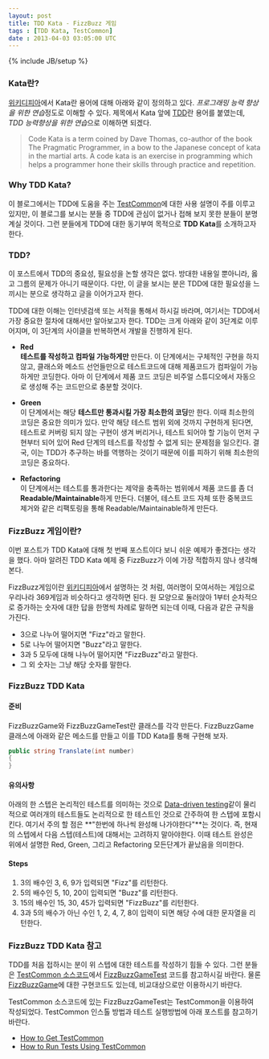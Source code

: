 ```yaml
---
layout: post
title: TDD Kata - FizzBuzz 게임
tags : [TDD Kata, TestCommon]
date : 2013-04-03 03:05:00 UTC
---
```

{% include JB/setup %}

### Kata란?
[위키디피아]에서 Kata란 용어에 대해 아래와 같이 정의하고 있다. *프로그래밍 능력 향상을 위한 연습*정도로 이해할 수 있다.
제목에서 Kata 앞에 [TDD]란 용어를 붙였는데, *TDD 능력향상을 위한 연습*으로 이해하면 되겠다.

> Code Kata is a term coined by Dave Thomas, co-author of the book The Pragmatic Programmer, in a bow to the Japanese concept of kata in the martial arts.
> A code kata is an exercise in programming which helps a programmer hone their skills through practice and repetition.

### Why TDD Kata?
이 블로그에서는 TDD에 도움을 주는 [TestCommon](https://github.com/jwchung/TestCommon)에 대한 사용 설명이 주를 이루고 있지만,
이 블로그를 보시는 분들 중 TDD에 관심이 없거나 접해 보지 못한 분들이 분명 계실 것이다.
그런 분들에게 TDD에 대한 동기부여 목적으로 **TDD Kata**를 소개하고자 한다.

### TDD?
이 포스트에서 TDD의 중요성, 필요성을 논할 생각은 없다.
방대한 내용일 뿐아니라, 옳고 그름의 문제가 아니기 때문이다.
다만, 이 글을 보시는 분은 TDD에 대한 필요성을 느끼시는 분으로 생각하고 글을 이어가고자 한다.

TDD에 대한 이해는 인터넷검색 또는 서적을 통해서 하시길 바라며, 여기서는 TDD에서 가장 중요한 절차에 대해서만 알아보고자 한다.
TDD는 크게 아래와 같이 3단계로 이루어지며, 이 3단계의 사이클을 반복하면서 개발을 진행하게 된다.

*   **Red**  
**테스트를 작성하고 컴파일 가능하게만** 만든다.
이 단계에서는 구체적인 구현을 하지 않고, 클래스와 메소드 선언들만으로
테스트코드에 대해 제품코드가 컴파일이 가능하게만 코딩한다.
아마 이 단계에서 제품 코드 코딩은 비주얼 스튜디오에서 자동으로 생성해 주는 코드만으로 충분할 것이다.

*   **Green**  
이 단계에서는 해당 **테스트만 통과시킬 가장 최소한의 코딩**만 한다. 이때 최소한의 코딩은 중요한 의미가 있다.
만약 해당 테스트 범위 외에 것까지 구현하게 된다면, 테스트로 커버링 되지 않는 구현이 생겨 버리거나,
테스트 되어야 할 기능이 먼저 구현부터 되어 있어 Red 단계의 테스트를 작성할 수 없게 되는 문제점을 일으킨다.
결국, 이는 TDD가 추구하는 바를 역행하는 것이기 때문에 이를 피하기 위해 최소한의 코딩은 중요하다.


*   **Refactoring**  
이 단계에서는 테스트를 통과한다는 제약을 충족하는 범위에서 제품 코드를 좀 더 **Readable/Maintainable**하게 만든다.
더불어, 테스트 코드 자체 또한 중복코드 제거와 같은 리팩토링을 통해 Readable/Maintainable하게 만든다.

[TDD]: http://en.wikipedia.org/wiki/Test-driven_development
[위키디피아]: http://en.wikipedia.org/wiki/Kata_(programming)

<!-- break -->

### FizzBuzz 게임이란?
이번 포스트가 TDD Kata에 대해 첫 번째 포스트이다 보니 쉬운 예제가 좋겠다는 생각을 했다.
아마 알려진 TDD Kata 예제 중 FizzBuzz가 이에 가장 적합하지 않나 생각해 본다.

FizzBuzz게임이란 [위키디피아](http://en.wikipedia.org/wiki/Fizz_buzz)에서 설명하는 것 처럼,
여러명이 모여서하는 게임으로 우리나라 369게임과 비슷하다고 생각하면 된다.
원 모양으로 둘러앉아 1부터 순차적으로 증가하는 숫자에 대한 답을 한명씩 차례로 말하면 되는데 이때, 다음과 같은 규칙을 가진다.

*   3으로 나누어 떨어지면 "Fizz"라고 말한다.
*   5로 나누어 떨어지면 "Buzz"라고 말한다.
*   3과 5 모두에 대해 나누어 떨어지면 "FizzBuzz"라고 말한다.
*   그 외 숫자는 그냥 해당 숫자를 말한다.

### FizzBuzz TDD Kata
#### 준비
FizzBuzzGame와 FizzBuzzGameTest란 클래스를 각각 만든다.
FizzBuzzGame 클래스에 아래와 같은 메소드를 만들고 이를 TDD Kata를 통해 구현해 보자.

```c#
public string Translate(int number)
{
}
```
#### 유의사항
아래의 한 스텝은 논리적인 테스트를 의미하는 것으로
[Data-driven testing](http://en.wikipedia.org/wiki/Data-driven_testing)같이 물리적으로 여러개의 테스트들도 논리적으로 한 테스트인 것으로 간주하여 한 스텝에 포함시킨다.
여기서 주의 할 점은 **"한번에 하나씩 완성해 나가야한다"**는 것이다. 즉, 현재의 스텝에서 다음 스텝(테스트)에 대해서는 고려하지 말아야한다.
이때 테스트 완성은 위에서 설명한 Red, Green,  그리고 Refactoring 모든단계가 끝났음을 의미한다.

#### Steps
1.  3의 배수인 3, 6, 9가 입력되면 "Fizz"를 리턴한다.
2.  5의 배수인 5, 10, 20이 입력되면 "Buzz"를 리턴한다.
3.  15의 배수인 15, 30, 45가 입력되면 "FizzBuzz"를 리턴한다.
4.  3과 5의 배수가 아닌 수인 1, 2, 4, 7, 8이 입력이 되면 해당 수에 대한 문자열을 리턴한다.

### FizzBuzz TDD Kata 참고
TDD를 처음 접하시는 분이 위 스텝에 대한 테스트를 작성하기 힘들 수 있다.
그런 분들은 [TestCommon 소스코드](https://github.com/jwchung/TestCommon)에서 [FizzBuzzGameTest](https://github.com/jwChung/TestCommon/blob/master/demo/TDDKata/FizzBuzz/FizzBuzzGameTest.cs)
코드를 참고하시길 바란다.
물론 [FizzBuzzGame](https://github.com/jwChung/TestCommon/blob/master/demo/TDDKata/FizzBuzz/FizzBuzzGame.cs)에 대한 구현코드도 있는데, 비교대상으로만 이용하시기 바란다.

TestCommon 소스코드에 있는 FizzBuzzGameTest는 TestCommon을 이용하여 작성되었다.
TestCommon 인스톨 방법과 테스트 실행방법에 아래 포스트를 참고하기 바란다.

*   [How to Get TestCommon](/How-to-Get-TestCommon)
*   [How to Run Tests Using TestCommon](/How-to-Run-Tests-Using-TestCommon)
